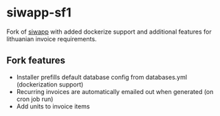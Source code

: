 siwapp-sf1
==========

Fork of [siwapp](https://github.com/siwapp/siwapp-sf1) with added dockerize support and additional features for lithuanian invoice requirements.

## Fork features
* Installer prefills default database config from databases.yml (dockerization support)
* Recurring invoices are automatically emailed out when generated (on cron job run)
* Add units to invoice items

